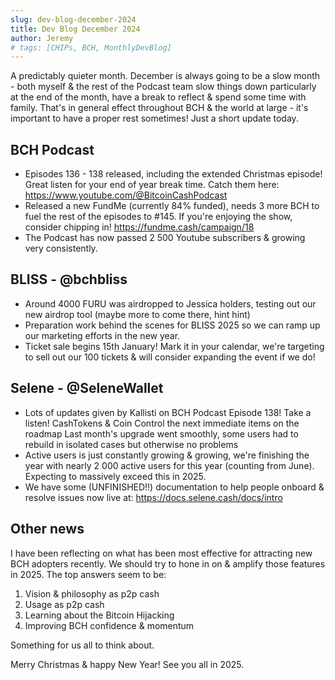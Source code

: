 ```yaml
---
slug: dev-blog-december-2024
title: Dev Blog December 2024
author: Jeremy
# tags: [CHIPs, BCH, MonthlyDevBlog]
---
```


A predictably quieter month. December is always going to be a slow month - both myself & the rest of the Podcast team slow things down particularly at the end of the month, have a break to reflect & spend some time with family. That's in general effect throughout BCH & the world at large - it's important to have a proper rest sometimes! Just a short update today.



<!-- truncate -->

## BCH Podcast

- Episodes 136 - 138 released, including the extended Christmas episode!  Great listen for your end of year break time. Catch them here: https://www.youtube.com/@BitcoinCashPodcast
- Released a new FundMe (currently 84% funded), needs 3 more BCH to fuel the rest of the episodes to #145. If you're enjoying the show, consider chipping in! https://fundme.cash/campaign/18
- The Podcast has now passed 2 500 Youtube subscribers & growing very consistently.

## BLISS - @bchbliss

- Around 4000 FURU was airdropped to Jessica holders, testing out our new airdrop tool (maybe more to come there, hint hint)
- Preparation work behind the scenes for BLISS 2025 so we can ramp up our marketing efforts in the new year.
- Ticket sale begins 15th January! Mark it in your calendar, we're targeting to sell out our 100 tickets & will consider expanding the event if we do!

## Selene - @SeleneWallet

- Lots of updates given by Kallisti on BCH Podcast Episode 138! Take a listen!
CashTokens & Coin Control the next immediate items on the roadmap
Last month's upgrade went smoothly, some users had to rebuild in isolated cases but otherwise no problems
- Active users is just constantly growing & growing, we're finishing the year with nearly 2 000 active users for this year (counting from June).  Expecting to massively exceed this in 2025.
- We have some (UNFINISHED!!) documentation to help people onboard & resolve issues now live at: https://docs.selene.cash/docs/intro


## Other news

I have been reflecting on what has been most effective for attracting new BCH adopters recently.  We should try to hone in on & amplify those features in 2025.  The top answers seem to be:
1. Vision & philosophy as p2p cash
2. Usage as p2p cash
3. Learning about the Bitcoin Hijacking
4. Improving BCH confidence & momentum

Something for us all to think about.

Merry Christmas & happy New Year!  See you all in 2025.
